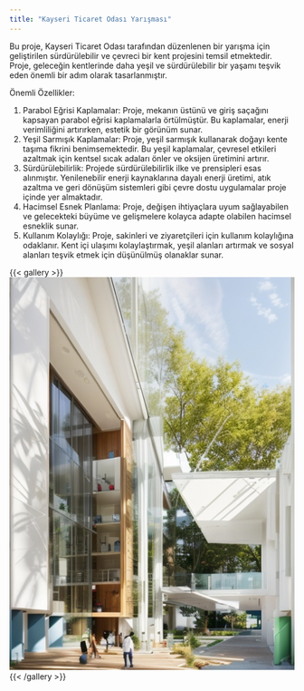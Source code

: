 ```yaml
---
title: "Kayseri Ticaret Odası Yarışması"
---
```


Bu proje, Kayseri Ticaret Odası tarafından düzenlenen bir yarışma için geliştirilen sürdürülebilir ve çevreci bir kent projesini temsil etmektedir. Proje, geleceğin kentlerinde daha yeşil ve sürdürülebilir bir yaşamı teşvik eden önemli bir adım olarak tasarlanmıştır.

Önemli Özellikler:

1. Parabol Eğrisi Kaplamalar: Proje, mekanın üstünü ve giriş saçağını kapsayan parabol eğrisi kaplamalarla örtülmüştür. Bu kaplamalar, enerji verimliliğini artırırken, estetik bir görünüm sunar.
2. Yeşil Sarmışık Kaplamalar: Proje, yeşil sarmışık kullanarak doğayı kente taşıma fikrini benimsemektedir. Bu yeşil kaplamalar, çevresel etkileri azaltmak için kentsel sıcak adaları önler ve oksijen üretimini artırır.
3. Sürdürülebilirlik: Projede sürdürülebilirlik ilke ve prensipleri esas alınmıştır. Yenilenebilir enerji kaynaklarına dayalı enerji üretimi, atık azaltma ve geri dönüşüm sistemleri gibi çevre dostu uygulamalar proje içinde yer almaktadır.
4. Hacimsel Esnek Planlama: Proje, değişen ihtiyaçlara uyum sağlayabilen ve gelecekteki büyüme ve gelişmelere kolayca adapte olabilen hacimsel esneklik sunar.
5. Kullanım Kolaylığı: Proje, sakinleri ve ziyaretçileri için kullanım kolaylığına odaklanır. Kent içi ulaşımı kolaylaştırmak, yeşil alanları artırmak ve sosyal alanları teşvik etmek için düşünülmüş olanaklar sunar.

{{< gallery >}}
<img src="featured.png" class="grid-w50 md:grid-w33 xl:grid-w25" />
{{< /gallery >}}
